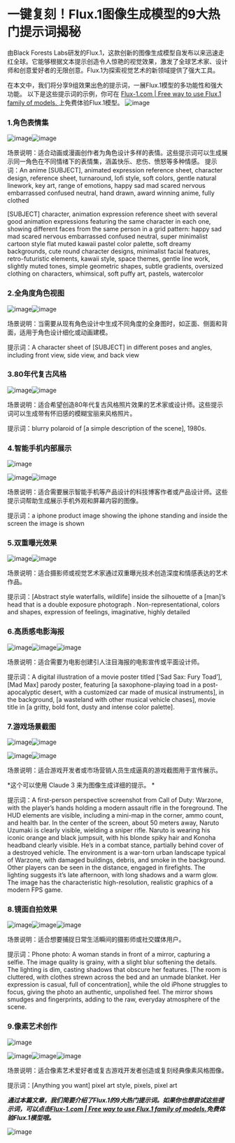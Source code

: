 # 一键复刻！Flux.1图像生成模型的9大热门提示词揭秘

由Black Forests Labs研发的Flux.1，这款创新的图像生成模型自发布以来迅速走红全球。它能够根据文本提示创造令人惊艳的视觉效果，激发了全球艺术家、设计师和创意爱好者的无限创意。Flux.1为探索视觉艺术的新领域提供了强大工具。

在本文中，我们将分享9组效果出色的提示词，一展Flux.1模型的多功能性和强大功能。 以下是这些提示词的示例，你可在 [Flux-1.com | Free way to use Flux.1 family of models. ](Flux-1.com)上免费体验Flux.1模型。
![image](https://github.com/user-attachments/assets/0753484b-c353-42da-855d-1b2cc56ab753)
### 1.角色表情集
![image](https://github.com/user-attachments/assets/b137a6af-f889-4d4d-a462-f6822658b642)![image](https://github.com/user-attachments/assets/5846c2de-ec00-4354-9f7a-1509eb7aef53)


场景说明：适合动画或漫画创作者为角色设计多样的表情。这些提示词可以生成展示同一角色在不同情绪下的表情集，涵盖快乐、悲伤、愤怒等多种情感。 
提示词：An anime [SUBJECT], animated expression reference sheet, character design, reference sheet, turnaround, lofi style, soft colors, gentle natural linework, key art, range of emotions, happy sad mad scared nervous embarrassed confused neutral, hand drawn, award winning anime, fully clothed

[SUBJECT] character, animation expression reference sheet with several good animation expressions featuring the same character in each one, showing different faces from the same person in a grid pattern: happy sad mad scared nervous embarrassed confused neutral, super minimalist cartoon style flat muted kawaii pastel color palette, soft dreamy backgrounds, cute round character designs, minimalist facial features, retro-futuristic elements, kawaii style, space themes, gentle line work, slightly muted tones, simple geometric shapes, subtle gradients, oversized clothing on characters, whimsical, soft puffy art, pastels, watercolor

### 2.全角度角色视图
![image](https://github.com/user-attachments/assets/343a26db-b1dc-456e-88c9-b41234cab90e)![image](https://github.com/user-attachments/assets/27a43c91-ef96-4ad2-becd-a36e2cfb612d)

场景说明：当需要从现有角色设计中生成不同角度的全身图时，如正面、侧面和背面，适用于角色设计细化或动画建模。 

提示词：A character sheet of [SUBJECT] in different poses and angles, including front view, side view, and back view

### 3.80年代复古风格
![image](https://github.com/user-attachments/assets/e9b7092d-1e8b-426e-8074-25aabb770027)![image](https://github.com/user-attachments/assets/f9c575ee-d982-4875-9476-c006cee59243)

场景说明：适合希望创造80年代复古风格照片效果的艺术家或设计师。这些提示词可以生成带有怀旧感的模糊宝丽来风格照片。 

提示词：blurry polaroid of [a simple description of the scene], 1980s.

### 4.智能手机内部展示
![image](https://github.com/user-attachments/assets/cd22bce9-4698-45f4-b86c-1243b2a473d4)

![image](https://github.com/user-attachments/assets/cc07cf71-79cd-45fe-85bc-868bc85eb2cb)![image](https://github.com/user-attachments/assets/5e8b7233-a920-4d69-9a9a-b2fb033109ca)

场景说明：适合需要展示智能手机等产品设计的科技博客作者或产品设计师。这些提示词帮助生成展示手机外观和屏幕内容的图像。

提示词：a iphone product image showing the iphone standing and inside the screen the image is shown

### 5.双重曝光效果
![image](https://github.com/user-attachments/assets/ac6cfd94-223c-43d3-8cfb-d588cc108a73)![image](https://github.com/user-attachments/assets/7b35dd70-c34e-407d-b3bd-b48614cf794d)

场景说明：适合摄影师或视觉艺术家通过双重曝光技术创造深度和情感表达的艺术作品。 

提示词：[Abstract style waterfalls, wildlife] inside the silhouette of a [man]’s head that is a double exposure photograph . Non-representational, colors and shapes, expression of feelings, imaginative, highly detailed

### 6.高质感电影海报

![image](https://github.com/user-attachments/assets/d33ce7b2-1d8a-4b33-a652-3e334d63f0fa)![image](https://github.com/user-attachments/assets/5fddc1f6-6515-44fc-95a4-9aa98cd353fb)![image](https://github.com/user-attachments/assets/d464ae28-8fb2-4f05-afe0-49b9f779c11f)

场景说明：适合需要为电影创建引人注目海报的电影宣传或平面设计师。

提示词：A digital illustration of a movie poster titled [‘Sad Sax: Fury Toad’], [Mad Max] parody poster, featuring [a saxophone-playing toad in a post-apocalyptic desert, with a customized car made of musical instruments], in the background, [a wasteland with other musical vehicle chases], movie title in [a gritty, bold font, dusty and intense color palette]. 

### 7.游戏场景截图

![image](https://github.com/user-attachments/assets/e1642742-68b6-494e-9a2b-31a1bc9c3c1c)![image](https://github.com/user-attachments/assets/1a73546e-53cb-4029-a6fd-38d6cb006741)

![image](https://github.com/user-attachments/assets/f4bc1b08-8eb1-4d29-933a-2bdc6e1c23dd)![image](https://github.com/user-attachments/assets/d9961add-560f-4afb-b7ae-77782904eb61)

场景说明：适合游戏开发者或市场营销人员生成逼真的游戏截图用于宣传展示。

*这个可以使用 Claude 3 来为图像生成详细的提示。 *

提示词：A first-person perspective screenshot from Call of Duty: Warzone, with the player’s hands holding a modern assault rifle in the foreground. The HUD elements are visible, including a mini-map in the corner, ammo count, and health bar. In the center of the screen, about 50 meters away, Naruto Uzumaki is clearly visible, wielding a sniper rifle. Naruto is wearing his iconic orange and black jumpsuit, with his blonde spiky hair and Konoha headband clearly visible. He’s in a combat stance, partially behind cover of a destroyed vehicle. The environment is a war-torn urban landscape typical of Warzone, with damaged buildings, debris, and smoke in the background. Other players can be seen in the distance, engaged in firefights. The lighting suggests it’s late afternoon, with long shadows and a warm glow. The image has the characteristic high-resolution, realistic graphics of a modern FPS game.

### 8.镜面自拍效果
![image](https://github.com/user-attachments/assets/1be36591-9fa9-425a-aa9e-9e63a55b55d7)![image](https://github.com/user-attachments/assets/18fe51a7-7793-4f32-b31b-e7510efa433b)![image](https://github.com/user-attachments/assets/69a27fdf-0ef3-4510-b11d-651243607963)

场景说明：适合想要捕捉日常生活瞬间的摄影师或社交媒体用户。

提示词：Phone photo: A woman stands in front of a mirror, capturing a selfie. The image quality is grainy, with a slight blur softening the details. The lighting is dim, casting shadows that obscure her features. [The room is cluttered, with clothes strewn across the bed and an unmade blanket. Her expression is casual, full of concentration], while the old iPhone struggles to focus, giving the photo an authentic, unpolished feel. The mirror shows smudges and fingerprints, adding to the raw, everyday atmosphere of the scene. 

### 9.像素艺术创作
![image](https://github.com/user-attachments/assets/0a9a281b-716c-41d4-bff1-621105b42935)

![image](https://github.com/user-attachments/assets/1eb42312-a52d-4bf1-92a3-a68c10303b4b)![image](https://github.com/user-attachments/assets/8b5c4895-8477-4636-b36d-b18e7e70c119)![image](https://github.com/user-attachments/assets/4e7c5255-5d41-47dd-9e5d-07a575dd02a6)

场景说明：适合像素艺术爱好者或复古游戏开发者创造或复刻经典像素风格图像。

提示词：[Anything you want] pixel art style, pixels, pixel art




***通过本篇文章，我们简要介绍了Flux.1的9大热门提示词。如果你也想尝试这些提示词，可以点击[Flux-1.com | Free way to use Flux.1 family of models.](Flux-1.com)免费体验Flux.1模型哦。***

![image](https://github.com/user-attachments/assets/40b3d373-2c85-4fdf-a3f7-6dbde3d83d3b)
























